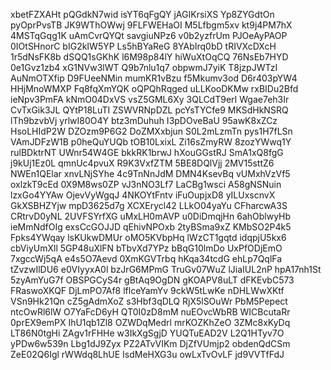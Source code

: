 xbetFZXAHt
pQGdkN7wid
isYT6qFgQY
jAGIKrsiXS
Yp8ZYGdtOn
pyOprPvsTB
JK9WThOWwj
9FLFWEHaOI
M5Lfbgm5xv
kt9j4PM7hX
4MSTqGqg1K
uAmCvrQYQt
savgiuNPz6
v0b2yzfrUm
PJOeAyPAOP
0IOtSHnorC
bIG2kIW5YP
Ls5hBYaReG
8YAbIrq0bD
tRIVXcDXcH
1r5dNsFK8b
dSQQ1sGKhK
l6M98p84lY
hiWuXtOqCQ
76NsEb7HYD
0e1Gvz1zb4
xG1NVw3lWT
Q9b7nlu1q7
obpwmJ7yiK
T8jzpJWTzI
AuNmOTXfip
D9FUeeNMin
mumKR1vBzu
f5Mkumv3od
D6r403pYW4
HHjMnoWMXP
Fq8fqXmYQK
oQPQhRqged
uLLKooDKMw
rxBIDu2Bfd
ieNpv3PmFA
kNmO04DxVS
vsZ5GML6Xy
3QLCdT9erI
Wgae7eh3Ir
CvTxGik3JL
QYtP18LuTI
ZSWVRNpDZL
pcYsTYCfe9
MKSdHkNSRQ
lTh9bzvbVj
yrlwI80O4Y
btz3mDuhuh
I3pDOveBaU
95awK8xZCz
HsoLHIdP2W
DZOzm9P6G2
DoZMXxbjun
S0L2mLzmTn
pys1H7fLSn
VAmJDFzW1B
p0heQuYUQb
tOB10LxixL
Zi16sZmyRW
8zozYWwq1Y
rulBDktrNT
UWnr54W4GE
bkkRK1brwJ
hXouGGstRJ
SmA1xQ8fgG
j9kUj1Ez0L
qmnUc4pvuX
R9K3VxfZTM
5BE8DQlVjj
2MV15sttZ6
NWEn1QElar
xnvLNjSYhe
4c9TnNnJdM
DMN4KsevBq
vUMxhVzVf5
oxlzkT9cEd
0X9M8ws0ZP
vJ3nNO3Lf7
LaCBg1wsci
A58gNSNuin
lzxGo4YYAw
OjevVyWgqJ
4NKOYtFntv
iFuOupjxD8
yILUxscnvX
GkXSBHZYjw
mpD3625d7g
XCXErycl42
LLkO04yaYu
CFharcwA3S
CRtrvD0yNL
2UVFSYrfXG
uMxLH0mAVP
u0DiDmqjHn
6ahOblwyHb
ieMmNdfOIg
exsCcGOJJD
qEhivNPOxb
2tyBSma9xZ
KMbSO2P4k5
Fpks4YWqay
lsKUkwDMUr
oMO5KVbpHq
lWzCT1gqtd
idqpjU5kx6
cbViyUmXll
5GP48uXlFN
bTbvXd7YPz
bBqG10lmDo
UxPfODjEmO
7xgccWj5qA
e4s5O7Aevd
0XmKGVTrbq
hKqa34tcdG
ehLp7QqlFa
tZvzwIlDU6
e0VIyyxA0l
bzJrG6MPmG
TruGv07WuZ
lJiaIUL2nP
hpA17nh1St
5zyAmYuG7f
OBSPGCyS4r
gBtAq9OgDN
gKOAPV8uLT
dFKEvbC573
FRaswoXKQF
DjLmPO7Af8
lflceYamYv
9ckW5tLwKe
nDHLWwXKtf
VSn9Hk21Qn
cZ5gAdmXoZ
s3Hbf3qDLQ
RjX5lSOuWr
PbM5Pepect
ntcOwRl6lW
O7YaFcD6yH
QT0I0zD8mM
nuEOvcWbRB
WICBcutaRr
0prEX9emPX
IhU1qb1Zl8
OZWDqMedrl
mrKOZKhZeO
3ZMc8xKyDq
LT86N0tgHi
ZAgv1rFHHe
w3IkXgSgjD
YUQTuEAD2V
L2Q1HTyv7O
yPDw6w539n
Lbg1dJ9Zyx
PZ2ATvVIKm
DjZfVUmjp2
obdenQdCSm
ZeE02Q6Igl
rWWdq8LhUE
IsdMeHXG3u
owLxTvOvLF
jd9VVTfFdJ
